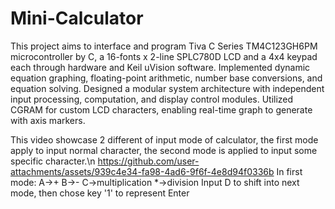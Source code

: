 # Mini-Calculator
This project aims to interface and program Tiva C Series TM4C123GH6PM microcontroller by C, a 16-fonts x 2-line SPLC780D LCD and a 4x4 keypad each through hardware and Keil uVision software.
Implemented dynamic equation graphing, floating-point arithmetic, number base conversions, and equation solving.
Designed a modular system architecture with independent input processing, computation, and display control modules.
Utilized CGRAM for custom LCD characters, enabling real-time graph to generate with axis markers.


This video showcase 2 different of input mode of calculator, the first mode apply to input normal character, the second mode is applied to input some specific character.\n
https://github.com/user-attachments/assets/939c4e34-fa98-4ad6-9f6f-4e8d94f0336b
In first mode:
A->+
B->-
C->multiplication
*->division
Input D to shift into next mode, then chose key '1' to represent Enter


